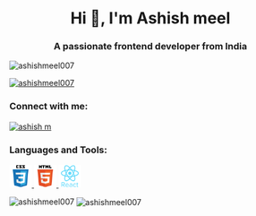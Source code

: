 <h1 align="center">Hi 👋, I'm Ashish meel</h1>
<h3 align="center">A passionate frontend developer from India</h3>

<p align="left"> <img src="https://komarev.com/ghpvc/?username=Ashishmeel007&label=Profile%20views&color=0e75b6&style=flat" alt="ashishmeel007" /> </p>

<p align="left"> <a href="https://github.com/ryo-ma/github-profile-trophy"><img src="https://github-profile-trophy.vercel.app/?username=ashishmeel007" alt="ashishmeel007" /></a> </p>

<h3 align="left">Connect with me:</h3>
<p align="left">
<a href="https://linkedin.com/in/ashish m" target="blank"><img align="center" src="https://raw.githubusercontent.com/rahuldkjain/github-profile-readme-generator/master/src/images/icons/Social/linked-in-alt.svg" alt="ashish m" height="30" width="40" /></a>
</p>

<h3 align="left">Languages and Tools:</h3>
<p align="left"> <a href="https://www.w3schools.com/css/" target="_blank" rel="noreferrer"> <img src="https://raw.githubusercontent.com/devicons/devicon/master/icons/css3/css3-original-wordmark.svg" alt="css3" width="40" height="40"/> </a> <a href="https://www.w3.org/html/" target="_blank" rel="noreferrer"> <img src="https://raw.githubusercontent.com/devicons/devicon/master/icons/html5/html5-original-wordmark.svg" alt="html5" width="40" height="40"/> </a> <a href="https://reactjs.org/" target="_blank" rel="noreferrer"> <img src="https://raw.githubusercontent.com/devicons/devicon/master/icons/react/react-original-wordmark.svg" alt="react" width="40" height="40"/> </a> </p>

<p><img align="left" src="https://github-readme-stats.vercel.app/api/top-langs?username=ashishmeel007&show_icons=true&locale=en&layout=compact" alt="ashishmeel007" /></p>

<p>&nbsp;<img align="center" src="https://github-readme-stats.vercel.app/api?username=ashishmeel007&show_icons=true&locale=en" alt="ashishmeel007" /></p>


